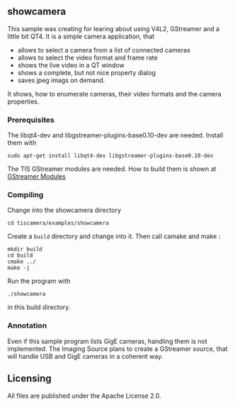 ## showcamera

This sample was creating for learing about using V4L2, GStreamer and a little bit QT4. It is a simple camera application, that

 - allows to select a camera from a list of connected cameras
 - allows to select the video format and frame rate
 - shows the live video in a QT window 
 - shows a complete, but not nice property dialog
 - saves jpeg imags on demand.
 
It shows, how to enumerate cameras, their video formats and the camera properties.

### Prerequisites
The libqt4-dev and libgstreamer-plugins-base0.10-dev are needed. Install them with

```sudo apt-get install libqt4-dev libgstreamer-plugins-base0.10-dev```

The TIS GStreamer modules are needed. How to build them is shown at
[GStreamer Modules](https://github.com/TheImagingSource/tiscamera/wiki/Getting-Started-with-USB-2.0-cameras-on-a-Raspberry-PI-or-on-other-Linux-Systems)

### Compiling

Change into the showcamera directory

```cd tiscamera/examples/showcamera```

Create a ```build``` directory and change into it. Then call camake and make :

```
mkdir build
cd build
cmake ../
make -j
```

Run the program with

``` ./showcamera ```

in this build directory.

### Annotation

Even if this sample program lists GigE cameras, handling them is not implemented. The Imaging Source plans to create a
GStreamer source, that will handle USB and GigE cameras in a coherent way.

## Licensing

All files are published under the Apache License 2.0.